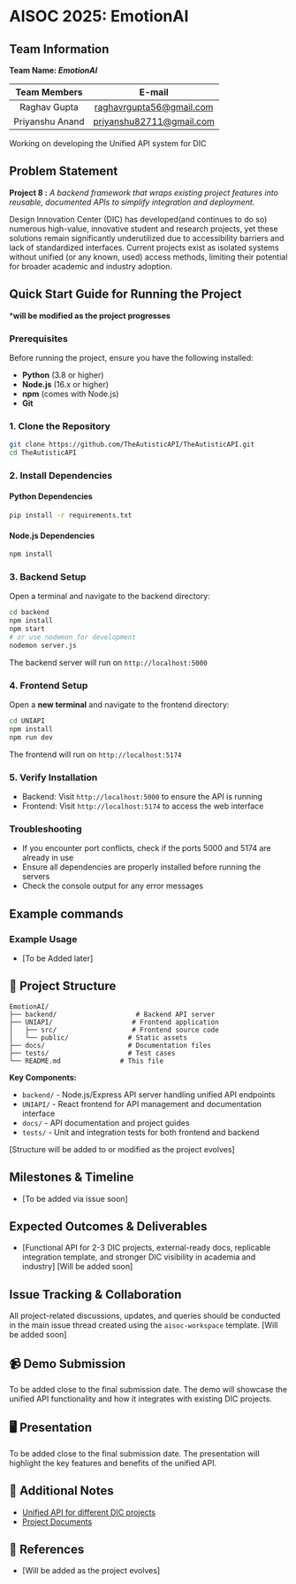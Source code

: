 # AISOC 2025: EmotionAI

## Team Information

**Team Name: _EmotionAI_**

 |**Team Members** |**E-mail** |
 |:---:|:--:|
 |Raghav Gupta|[raghavrgupta56@gmail.com](raghavrgupta56@gmail.com)|
 |Priyanshu Anand|[priyanshu82711@gmail.com](priyanshu82711@gmail.com)|

Working on developing the Unified API system for DIC


## Problem Statement
**Project 8 :**  _A backend framework that wraps existing project features into reusable, documented APIs to simplify integration and deployment._  

Design Innovation Center (DIC) has developed(and continues to do so) numerous high-value, innovative student and research projects, yet these solutions remain significantly underutilized due to accessibility barriers and lack of standardized interfaces. Current projects exist as isolated systems without unified (or any known, used) access methods, limiting their potential for broader academic and industry adoption.


## Quick Start Guide for Running the Project

***will be modified as the project progresses**

### Prerequisites
Before running the project, ensure you have the following installed:
- **Python** (3.8 or higher)
- **Node.js** (16.x or higher)
- **npm** (comes with Node.js)
- **Git**

### 1. Clone the Repository
```bash
git clone https://github.com/TheAutisticAPI/TheAutisticAPI.git
cd TheAutisticAPI
```

### 2. Install Dependencies

#### Python Dependencies
```bash
pip install -r requirements.txt
```

#### Node.js Dependencies
```bash
npm install
```

### 3. Backend Setup
Open a terminal and navigate to the backend directory:
```bash
cd backend
npm install
npm start
# or use nodemon for development
nodemon server.js
```
The backend server will run on `http://localhost:5000`

### 4. Frontend Setup
Open a **new terminal** and navigate to the frontend directory:
```bash
cd UNIAPI
npm install
npm run dev
```
The frontend will run on `http://localhost:5174`

### 5. Verify Installation
- Backend: Visit `http://localhost:5000` to ensure the API is running
- Frontend: Visit `http://localhost:5174` to access the web interface

### Troubleshooting
- If you encounter port conflicts, check if the ports 5000 and 5174 are already in use
- Ensure all dependencies are properly installed before running the servers
- Check the console output for any error messages

## Example commands

### Example Usage

- [To be Added later] <!-- TODO -->

## 📂 Project Structure

```
EmotionAI/
├── backend/                    # Backend API server
├── UNIAPI/                    # Frontend application
│   ├── src/                   # Frontend source code
│   └── public/               # Static assets
├── docs/                     # Documentation files
├── tests/                    # Test cases
└── README.md               # This file
```

**Key Components:**
- `backend/` - Node.js/Express API server handling unified API endpoints
- `UNIAPI/` - React frontend for API management and documentation interface
- `docs/` - API documentation and project guides
- `tests/` - Unit and integration tests for both frontend and backend

[Structure will be added to or modified as the project evolves] <!-- TODO -->


## Milestones & Timeline

- [To be added via issue soon] <!-- TODO -->

## Expected Outcomes & Deliverables

- [Functional API for 2-3 DIC projects, external-ready docs, replicable integration template, and stronger DIC visibility in academia and industry]
[Will be added soon] <!-- TODO -->

## Issue Tracking & Collaboration

All project-related discussions, updates, and queries should be conducted in the main issue thread created using the `aisoc-workspace` template.
[Will be added soon] <!-- TODO -->

## 📹 Demo Submission

To be added close to the final submission date. The demo will showcase the unified API functionality and how it integrates with existing DIC projects.

## 🖥️ Presentation

To be added close to the final submission date. The presentation will highlight the key features and benefits of the unified API.

## 📄 Additional Notes

- [Unified API for different DIC projects](https://github.com/priyans11/AISOC.git)
- [Project Documents](https://docs.google.com/document/d/1lo1IsKXt4I15qSgKa7k05m57D8QJVngeGcddWml4TCE/edit?usp=drivesdk)


## 📌 References
- [Will be added as the project evolves] <!-- TODO -->
